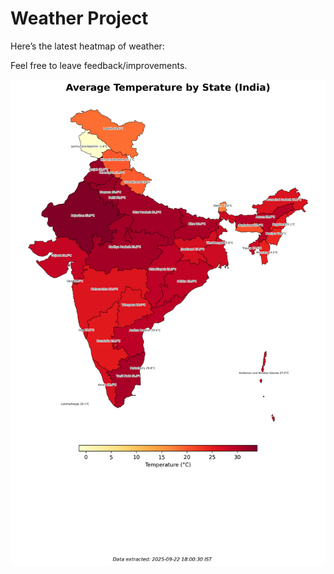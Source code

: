 # Weather Project

Here’s the latest heatmap of weather:

Feel free to leave feedback/improvements.

![India Heatmap](docs/assets/india_heatmap.png?v=D14168)
